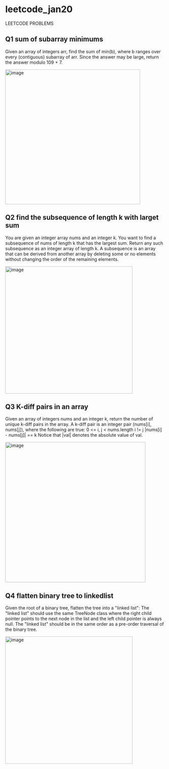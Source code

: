 # leetcode_jan20
LEETCODE PROBLEMS
## Q1 sum of subarray minimums
Given an array of integers arr, find the sum of min(b), where b ranges over every (contiguous) subarray of arr. Since the answer may be large, return the answer modulo 109 + 7.

<img width="426" alt="image" src="https://github.com/Poorvaahuja/leetcode_jan20/assets/122693422/064b4db3-d719-4b0c-8f1b-5ff06b9194b0">

## Q2 find the subsequence of length k with larget sum
You are given an integer array nums and an integer k. You want to find a subsequence of nums of length k that has the largest sum.
Return any such subsequence as an integer array of length k.
A subsequence is an array that can be derived from another array by deleting some or no elements without changing the order of the remaining elements.

<img width="402" alt="image" src="https://github.com/Poorvaahuja/leetcode_jan20/assets/122693422/f76ef581-04a5-4eae-97df-cff5bac1162a">

## Q3 K-diff pairs in an array
Given an array of integers nums and an integer k, return the number of unique k-diff pairs in the array.
A k-diff pair is an integer pair (nums[i], nums[j]), where the following are true:
0 <= i, j < nums.length
i != j
|nums[i] - nums[j]| == k
Notice that |val| denotes the absolute value of val.

<img width="443" alt="image" src="https://github.com/Poorvaahuja/leetcode_jan20/assets/122693422/31022442-c7da-423c-8f29-6c19eda178a8">

## Q4 flatten binary tree to linkedlist
Given the root of a binary tree, flatten the tree into a "linked list":
The "linked list" should use the same TreeNode class where the right child pointer points to the next node in the list and the left child pointer is always null.
The "linked list" should be in the same order as a pre-order traversal of the binary tree.

<img width="402" alt="image" src="https://github.com/Poorvaahuja/leetcode_jan20/assets/122693422/02892495-1e55-4690-8f66-9ae06f7ac09f">
